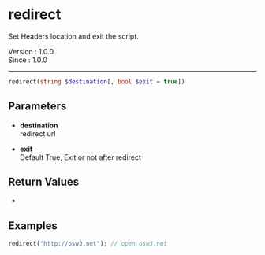 # redirect

Set Headers location and exit the script.

Version : 1.0.0  
Since : 1.0.0  

---

```php
redirect(string $destination[, bool $exit = true])
```

## Parameters

- **destination**  
redirect url

- **exit**  
Default True, Exit or not after redirect


## Return Values

-


## Examples

```php
redirect("http://osw3.net"); // open osw3.net
```